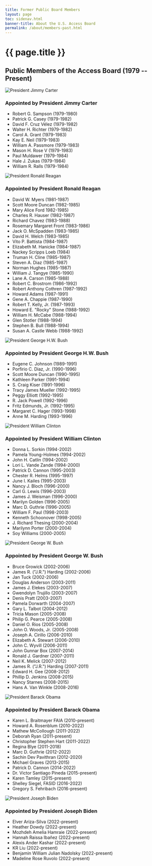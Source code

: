 ```yaml
---
title: Former Public Board Members
layout: page
toc: sidenav.html
banner-title: About the U.S. Access Board
permalink: /about/members-past.html
---
```


# {{ page.title }}

## Public Members of the Access Board (1979 -- Present)

<img src="{{ site.baseurl }}/images/carter.jpg" alt="President Jimmy Carter">


### Appointed by President Jimmy Carter

* Robert G. Sampson (1979-1980)
* Patrick G. Casey (1979-1982)
* David F. Cruz Vélez (1979-1982)
* Walter H. Richter (1979-1982)
* Carol A. Grant (1979-1983)
* Kay E. Neil (1979-1983)
* William A. Passmore (1979-1983)
* Mason H. Rose V (1979-1983)
* Paul Muldawer (1979-1984)
* Hale J. Zukas (1979-1984)
* William R. Ralls (1979-1984)

<img src="{{ site.baseurl }}/images/reagan.jpg" alt="President Ronald Reagan">

### Appointed by President Ronald Reagan

* David W. Myers (1981-1987)
* Scott Moore Duncan (1982-1985)
* Mary Alice Ford 1982-1985)
* Charles R. Hauser (1982-1987)
* Richard Chavez (1983-1988)
* Rosemary Margaret Front (1983-1986)
* Jack O. McSpadden (1983-1985)
* David H. Welch (1983-1985)
* Vito P. Battista (1984-1987)
* Elizabeth M. Hanicke (1984-1987)
* Nackey Scripps Loeb (1984)
* Truman H. Cline (1985-1987)
* Steven A. Diaz (1985-1987)
* Norman Hughes (1985-1987)
* William J. Tangye (1985-1990)
* Lane A. Carson (1985-1988)
* Robert C. Brostrom (1986-1992)
* Robert Anthony Cothren (1987-1992)
* Howard Adams (1987-1991)
* Gene A. Chappie (1987-1990)
* Robert T. Kelly, Jr. (1987-1993)
* Howard E. "Rocky" Stone (1988-1992)
* William H. McCabe (1988-1994)
* Glen Stotler (1988-1994)
* Stephen B. Bull (1988-1994)
* Susan A. Castle Webb (1988-1992)

<img src="{{ site.baseurl }}/images/bush-hw.jpg" alt="President George H.W. Bush">

### Appointed by President George H.W. Bush

* Eugene C. Johnson (1989-1991)
* Porfirio C. Diaz, Jr. (1990-1996)
* Scott Moore Duncan (1990-1995)
* Kathleen Parker (1991-1994)
* S. Craig Kiser (1991-1996)
* Tracy James Mueller (1992-1995)
* Peggy Elliott (1992-1995)
* R. Jack Powell (1992-1996)
* Fritz Edmunds, Jr. (1992-1995)
* Margaret C. Hager (1993-1998)
* Anne M. Harding (1993-1996)

<img src="{{ site.baseurl }}/images/clinton.jpg" alt="President William Clinton">

### Appointed by President William Clinton

* Donna L. Sorkin (1994-2002)
* Pamela Young-Holmes (1994-2002)
* John H. Catlin (1994-2002)
* Lori L. Vande Zande (1994-2000)
* Patrick D. Cannon (1995-2003)
* Chester R. Helms (1995-1997)
* June I. Kailes (1995-2003)
* Nancy J. Bloch (1996-2000)
* Carl G. Lewis (1996-2003)
* James J. Weisman (1996-2000)
* Marilyn Golden (1996-2005)
* Marc D. Guthrie (1996-2005)
* William F. Paul (1998-2003)
* Kenneth Schoonover (1998-2005)
* J. Richard Thesing (2000-2004)
* Marilynn Porter (2000-2004)
* Soy Williams (2000-2005)
 
<img src="{{ site.baseurl }}/images/bush-w.jpg" alt="President George W. Bush">

### Appointed by President George W. Bush

* Bruce Growick (2002-2006)
* James R. ("J.R.") Harding (2002-2006) 
* Jan Tuck (2002-2006)
* Douglas Anderson (2003-2011)
* James J. Elekes (2003-2007)
* Gwendolyn Trujillo (2003-2007)
* Denis Pratt (2003-2007)
* Pamela Dorwarth (2004-2007)
* Gary L. Talbot (2004-2012)
* Tricia Mason (2005-2008)
* Philip G. Pearce (2005-2008)
* Daniel O. Rios (2005-2008)
* John O. Woods, Jr. (2005-2008)
* Joseph A. Cirillo (2006-2010)
* Elizabeth A. Stewart (2006-2010)
* John C. Wyvill (2006-2011)
* John Gunnar Box (2007-2014)
* Ronald J. Gardner (2007-2011)
* Neil K. Melick (2007-2012)
* James R. ("J.R.") Harding (2007-2011)
* Edward H. Gee (2008-2012)
* Phillip D. Jenkins (2008-2015)
* Nancy Starnes (2008-2015)
* Hans A. Van Winkle (2008-2016)

<img src="{{ site.baseurl }}/images/obama.jpg" alt="President Barack Obama">

### Appointed by President Barack Obama

* Karen L. Braitmayer FAIA (2010-present)
* Howard A. Rosenblum (2010-2022)
* Mathew McCollough (2011-2022)
* Deborah Ryan (2011-present)
* Christopher Stephen Hart (2011-2022)
* Regina Blye (2011-2018)
* Marc D. Guthrie (2012-2022)
* Sachin Dev Pavithran (2012-2020)
* Michael Graves (2013-2015)
* Patrick D. Cannon (2014-2022)
* Dr. Victor Santiago Pineda (2015-present)
* Karen Tamley (2015-present)
* Shelley Siegel, FASID (2016-2022)
* Gregory S. Fehribach (2016-present)

<img src="{{ site.baseurl }}/images/biden.jpg" alt="President Joseph Biden">

### Appointed by President Joseph Biden

* Elver Ariza-Silva (2022-present)
* Heather Dowdy (2022-present)
* Mozhdeh Amelia Hamraie (2022-present)
* Hannah Raissa Ibañez (2022-present)
* Alexis Ander Kashar (2022-present)
* KR Liu (2022-present)
* Benjamin William Julian Nadolsky (2022-present)
* Madeline Rose Ruvolo (2022-present)
